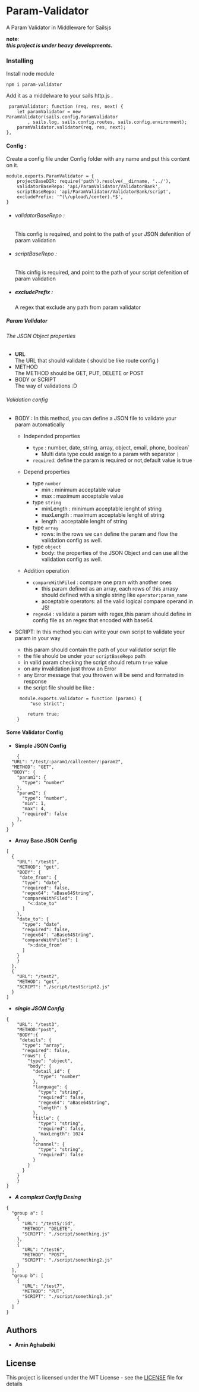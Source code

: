 # Param-Validator

A Param Validator in Middleware for Sailsjs 

**note**: \
***this project is under heavy developments.***
### Installing

Install node module

```
npm i param-validator
```

Add it as a middelware to your sails http.js .

```
 paramValidator: function (req, res, next) {
 	let paramValidator = new ParamValidator(sails.config.ParamValidator
    	, sails.log, sails.config.routes, sails.config.environment);
    paramValidator.validator(req, res, next);
},
```
#### Config : 

Create a config file under Config folder with any name and put this content on it. 

```
module.exports.ParamValidator = {
    projectBaseDIR: require('path').resolve(__dirname, '../'),
    validatorBaseRepo: 'api/ParamValidator/ValidatorBank',
    scriptBaseRepo: 'api/ParamValidator/ValidatorBank/script',
    excludePrefix: '^(\/upload\/center).*$',
}
```

* ###### validatorBaseRepo : 
	This config is required, and point to the path of your JSON defenition of param validation 
    
* ###### scriptBaseRepo : 
	This cinfig is required, and point to the path  of your script defenition of param validation 
    
* ##### excludePrefix :
	A regex that exclude any path from param validator 


##### Param Validator 

 ###### The JSON Object properties 
 
 * **URL** \
            The URL that should validate ( should be like route config )
 * METHOD \
 			The METHOD should be GET, PUT, DELETE or POST	
 * BODY or SCRIPT \
 			The way of validations :D
 
 ###### Validation config
 * BODY : In this method, you can define a JSON file to validate your param automatically 
 	* Independed properties
 		* `type` : number, date, string, array, object, email, phone, boolean`
 			*  Multi data type could assign to a param with separator `|` 
 		* `required`: define the param is required or not,default value is true	
    * Depend properties
    	* type `number` 
    		* min :  minimum acceptable value
    		* max :  maximum acceptable value
        * type `string`
        	* minLength : minimum acceptable lenght of string
        	* maxLength : maximum acceptable lenght of string
        	* length : acceptable lenght of string
      	* type `array`
      		* rows: in the rows we can define the param and flow the validation config as well. 
        * type `object`
        	* body: the properties of the JSON Object and can use all the validation config as well. 
         
 	* Addition operation
 		* `compareWithFiled` :  compare one pram with another ones
        	* this param defined as an array, each rows of this arrasy should defined with a single string like ` operator:param_name `
        	* acceptable operators: all the valid logical compare operand in JS! 
        * `regex64` : validate a param with regex,this param should define in config file as an regex that encoded with base64
        	
 * SCRIPT: In this method you can write your own script to validate your param in your way 
 	* this param should contain the path of your validatior script file
 	* the file should be under your `scriptBaseRepo` path 
 	* in valid param checking the script should return `true` value
 	* on any invalidation just throw an Error 
 	* any Error message that you throwen will be send and formated in response 
 	* the script file should be like : 
 	
```
	 module.exports.validator = function (params) {
 		 "use strict";
    	
  		return true;
	}
```
#### Some Validator Config 
* **Simple JSON Config** 
```
	{
  "URL": "/test/:param1/callcenter/:param2",
  "METHOD": "GET",
  "BODY": {
    "param1": {
      "type": "number"
    },
    "param2": {
      "type": "number",
      "min": 1,
      "max": 4,
      "required": false
    },
  }
}
```
* **Array Base JSON Config**
```
[
  {
    "URL": "/test1",
    "METHOD": "get",
    "BODY": {
     "date_from": {
      "type": "date",
      "required": false,
      "regex64": "aBase64String",
      "compareWithFiled": [
        "<:date_to"
      ]
    },
    "date_to": {
      "type": "date",
      "required": false,
      "regex64": "aBase64String",
      "compareWithFiled": [
        ">:date_from"
      ]
    }
    }
  },
  {
    "URL": "/test2",
    "METHOD": "get",
    "SCRIPT": "./script/testScript2.js"
  }
]
```
* ***single JSON Config***
```
{
	"URL": "/test3",
    "METHOD:"post",
    "BODY":{
     "details": {
      "type": "array",
      "required": false,
      "rows": {
        "type": "object",
        "body": {
          "detail_id": {
            "type": "number"
          },
          "language": {
            "type": "string",
            "required": false,
            "regex64": "aBase64String",
            "length": 5
          },
          "title": {
            "type": "string",
            "required": false,
            "maxLength": 1024
          },
          "channel": {
            "type": "string",
            "required": false
          }
        }
      }
    }
    }
}
```
* ***A complext Config Desing***
```
{
  "group a": [
    {
      "URL": "/test5/:id",
      "METHOD": "DELETE",
      "SCRIPT": "./script/something.js"
    },
    {
      "URL": "/test6",
      "METHOD": "POST",
      "SCRIPT": "./script/something2.js"
    }
  ],
  "group b": [
    {
      "URL": "/test7",
      "METHOD": "PUT",
      "SCRIPT": "./script/something3.js"
    }
  ]
}

```




## Authors

* **Amin Aghabeiki** 


## License

This project is licensed under the MIT License - see the [LICENSE](LICENSE) file for details

